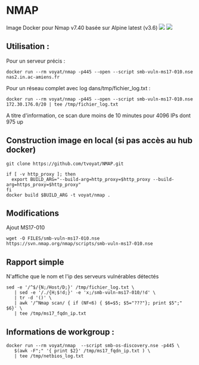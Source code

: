 # NMAP

Image Docker pour Nmap v7.40 basée sur Alpine latest (v3.6)
[![](https://images.microbadger.com/badges/image/voyat/nmap.svg)](https://microbadger.com/images/voyat/nmap "Get your own image badge on microbadger.com")
[![](https://images.microbadger.com/badges/version/voyat/nmap.svg)](https://microbadger.com/images/voyat/nmap "Get your own version badge on microbadger.com")

## Utilisation :

Pour un serveur précis :
```
docker run --rm voyat/nmap -p445 --open --script smb-vuln-ms17-010.nse nas2.in.ac-amiens.fr
```

Pour un réseau complet avec log dans/tmp/fichier_log.txt :
```
docker run --rm voyat/nmap -p445 --open --script smb-vuln-ms17-010.nse 172.30.176.0/20 | tee /tmp/fichier_log.txt
```

A titre d'information, ce scan dure moins de 10 minutes pour 4096 IPs dont 975 up


## Construction image en local (si pas accès au hub docker)

```
git clone https://github.com/tvoyat/NMAP.git

if [ -v http_proxy ]; then
  export BUILD_ARG="--build-arg=http_proxy=$http_proxy --build-arg=https_proxy=$http_proxy" 
fi
docker build $BUILD_ARG -t voyat/nmap .
```

## Modifications

Ajout MS17-010

```
wget -O FILES/smb-vuln-ms17-010.nse https://svn.nmap.org/nmap/scripts/smb-vuln-ms17-010.nse
```



## Rapport simple 
N'affiche que le nom et l'ip des serveurs vulnérables détectés
```
sed -e '/^$/{N;/Host/D;}' /tmp/fichier_log.txt \
   | sed -e '/./{H;$!d;}' -e 'x;/smb-vuln-ms17-010/!d' \
   | tr -d '()' \
   | awk '/^Nmap scan/ { if (NF<6) { $6=$5; $5="???"}; print $5";" $6}' \
   | tee /tmp/ms17_fqdn_ip.txt
```

## Informations de workgroup :
```
docker run --rm voyat/nmap  --script smb-os-discovery.nse -p445 \
   $(awk -F";" '{ print $2}' /tmp/ms17_fqdn_ip.txt ) \
   | tee /tmp/netbios_log.txt
```
